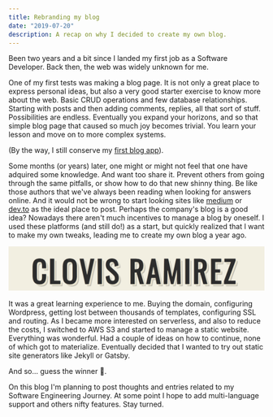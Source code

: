 ```yaml
---
title: Rebranding my blog
date: "2019-07-20"
description: A recap on why I decided to create my own blog.
---
```


Been two years and a bit since I landed my first job as a Software Developer. Back then, the web was widely unknown for me.

One of my first tests was making a blog page. It is not only a great place to express personal ideas, but also a very good starter exercise to know more about the web. Basic CRUD operations and few database relationships. Starting with posts and then adding comments, replies, all that sort of stuff. Possibilities are endless. Eventually you expand your horizons, and so that simple blog page that caused so much joy becomes trivial. You learn your lesson and move on to more complex systems.

(By the way, I still conserve my [first blog app](https://github.com/clovis1122/blog-page)).

Some months (or years) later, one might or might not feel that one have adquired some knowledge. And want too share it. Prevent others from going through the same pitfalls, or show how to do that new shinny thing. Be like those authors that we've always been reading when looking for answers online. And it would not be wrong to start looking sites like [medium](https://medium.com) or [dev.to](https://dev.to) as the ideal place to post. Perhaps the company's blog is a good idea? Nowadays there aren't much incentives to manage a blog by oneself. I used these platforms (and still do!) as a start, but quickly realized that I want to make my own tweaks, leading me to create my own blog a year ago.

![My old blog](./old-blog.png)

It was a great learning experience to me. Buying the domain, configuring Wordpress, getting lost between thousands of templates, configuring SSL and routing. As I became more interested on serverless, and also to reduce the costs, I switched to AWS S3 and started to manage a static website. Everything was wonderful. Had a couple of ideas on how to continue, none of which got to materialize. Eventually decided that I wanted to try out static site generators like Jekyll or Gatsby.

And so... guess the winner 😬.

On this blog I'm planning to post thoughts and entries related to my Software Engineering Journey. At some point I hope to add multi-language support and others nifty features. Stay turned.